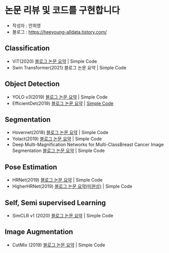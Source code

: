 # 논문 리뷰 및 코드를 구현합니다

- 작성자 : 안희영
- 블로그 : https://heeyoung-alldata.tistory.com/



## Classification
- ViT(2020)    [블로그 논문 요약](https://heeyoung-alldata.tistory.com/5?category=887040) | Simple Code
- Swin Transformer(2021)  블로그 논문 요약 | Simple Code


## Object Detection
- YOLO v3(2019)       [블로그 논문 요약](https://heeyoung-alldata.tistory.com/2?category=886634) | Simple Code
- EfficientDet(2019)  [블로그 논문 요약](https://heeyoung-alldata.tistory.com/15?category=886634) | [Simple Code](https://github.com/AhnHeeYoung/Study_and_Code/tree/master/Object%20Detection/EfficientDet(2019))


## Segmentation
- Hovernet(2018)      [블로그 논문 요약](https://heeyoung-alldata.tistory.com/27?category=886635) | Simple Code
- Yolact(2019)        [블로그 논문 요약](https://heeyoung-alldata.tistory.com/22?category=886635) | Simple Code
- Deep Multi-Magnification Networks for Multi-ClassBreast Cancer Image Segmentation 
                      [블로그 논문 요약](https://heeyoung-alldata.tistory.com/37?category=886635) | Simple Code

## Pose Estimation
- HRNet(2019)         [블로그 논문 요약](https://heeyoung-alldata.tistory.com/18?category=888937) | Simple Code
- HigherHRNet(2019)   [블로그 논문 요약(미완성)](https://heeyoung-alldata.tistory.com/16?category=888937) | Simple Code


## Self, Semi supervised Learning
- SimCLR v1 (2020)    [블로그 논문 요약](https://heeyoung-alldata.tistory.com/12?category=887858) | Simple Code

## Image Augmentation
- CutMix (2019)    [블로그 논문 요약](https://heeyoung-alldata.tistory.com/35?category=895637) | Simple Code
